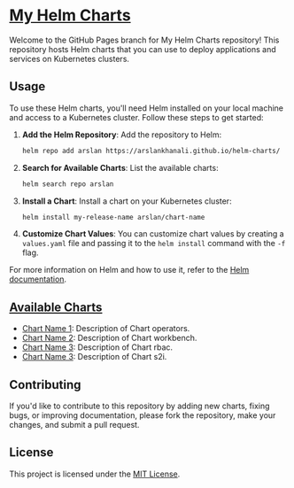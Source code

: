# [My Helm Charts](https://github.com/arslankhanali/helm-charts/tree/main/charts)

Welcome to the GitHub Pages branch for My Helm Charts repository! This repository hosts Helm charts that you can use to deploy applications and services on Kubernetes clusters.

## Usage

To use these Helm charts, you'll need Helm installed on your local machine and access to a Kubernetes cluster. Follow these steps to get started:

1. **Add the Helm Repository**: Add the repository to Helm:

    ```bash
    helm repo add arslan https://arslankhanali.github.io/helm-charts/
    ```

2. **Search for Available Charts**: List the available charts:

    ```bash
    helm search repo arslan
    ```

3. **Install a Chart**: Install a chart on your Kubernetes cluster:

    ```bash
    helm install my-release-name arslan/chart-name
    ```

4. **Customize Chart Values**: You can customize chart values by creating a `values.yaml` file and passing it to the `helm install` command with the `-f` flag.

For more information on Helm and how to use it, refer to the [Helm documentation](https://helm.sh/docs/).

## [Available Charts](https://github.com/arslankhanali/helm-charts/tree/main/charts)

- [Chart Name 1](charts/operators): Description of Chart operators.
- [Chart Name 2](charts/workbench): Description of Chart workbench.
- [Chart Name 3](charts/rbac): Description of Chart rbac.
- [Chart Name 3](charts/s2i): Description of Chart s2i.

## Contributing

If you'd like to contribute to this repository by adding new charts, fixing bugs, or improving documentation, please fork the repository, make your changes, and submit a pull request.

## License

This project is licensed under the [MIT License](LICENSE).
